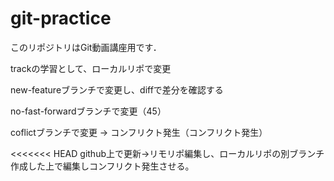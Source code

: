 # git-practice
このリポジトリはGit動画講座用です．

trackの学習として、ローカルリポで変更

new-featureブランチで変更し、diffで差分を確認する

no-fast-forwardブランチで変更（45）

coflictブランチで変更 -> コンフリクト発生（コンフリクト発生）

<<<<<<< HEAD
github上で更新->リモリポ編集し、ローカルリポの別ブランチ作成した上で編集しコンフリクト発生させる。